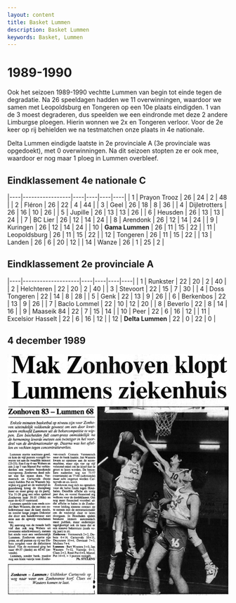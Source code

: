 ```yaml
---
layout: content
title: Basket Lummen
description: Basket Lummen
keywords: Basket, Lummen
---
```


# 1989-1990

Ook het seizoen 1989-1990 vechtte Lummen van begin tot einde tegen de degradatie. Na 26 speeldagen hadden we 11 overwinningen, waardoor we samen met Leopoldsburg en Tongeren op een 10e plaats eindigden. 1 van de 3 moest degraderen, dus speelden we een eindronde met deze 2 andere Limburgse ploegen. Hierin wonnen we 2x en Tongeren verloor. Voor de 2e keer op rij behielden we na testmatchen onze plaats in 4e nationale.

Delta Lummen eindigde laatste in 2e provinciale A (3e provinciale was opgedoekt), met 0 overwinningen. Na dit seizoen stopten ze er ook mee, waardoor er nog maar 1 ploeg in Lummen overbleef.

## Eindklassement 4e nationale C

|----|-----------------|----|----|----|----|
| 1  | Prayon Trooz    | 26 | 24 | 2  | 48 |
| 2  | Fléron          | 26 | 22 | 4  | 44 |
| 3  | Geel            | 26 | 18 | 8  | 36 |
| 4  | Dijletrotters   | 26 | 16 | 10 | 26 |
| 5  | Jupille         | 26 | 13 | 13 | 26 |
| 6  | Heusden         | 26 | 13 | 13 | 24 |
| 7  | BC Lier         | 26 | 12 | 14 | 24 |
| 8  | Arendonk        | 26 | 12 | 14 | 24 |
| 9  | Kuringen        | 26 | 12 | 14 | 24 |
| 10 | **Gama Lummen** | 26 | 11 | 15 | 22 |
| 11 | Leopoldsburg    | 26 | 11 | 15 | 22 |
| 12 | Tongeren        | 26 | 11 | 15 | 22 |
| 13 | Landen          | 26 | 6  | 20 | 12 |
| 14 | Wanze           | 26 | 1  | 25 | 2  |

## Eindklassement 2e provinciale A

|----|--------------------|----|----|----|----|
| 1  | Runkster           | 22 | 20 | 2  | 40 |
| 2  | Helchteren         | 22 | 20 | 2  | 40 |
| 3  | Stevoort           | 22 | 15 | 7  | 30 |
| 4  | Doss Tongeren      | 22 | 14 | 8  | 28 |
| 5  | Genk               | 22 | 13 | 9  | 26 |
| 6  | Berkenbos          | 22 | 13 | 9  | 26 |
| 7  | Baclo Lommel       | 22 | 10 | 12 | 20 |
| 8  | Beverlo            | 22 | 8  | 14 | 16 |
| 9  | Maaseik 84         | 22 | 7  | 15 | 14 |
| 10 | Peer               | 22 | 6  | 16 | 12 |
| 11 | 	Excelsior Hasselt | 22 | 6  | 16 | 12 |
| 12 | **Delta Lummen**   | 22 | 0  | 22 | 0  |

## 4 december 1989

![19891204](/club/geschiedenis/1989-1990/19891204.gif)